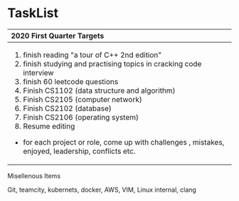 # TaskList



<table>
  <thead>
    <tr>
      <th style="text-align:left">2020 First Quarter Targets</th>
    </tr>
  </thead>
  <tbody>
    <tr>
      <td style="text-align:left">
        <ol>
          <li>finish reading &quot;a tour of C++ 2nd edition&quot;</li>
          <li>finish studying and practising topics in cracking code interview</li>
          <li>finish 60 leetcode questions</li>
          <li>Finish CS1102 (data structure and algorithm)</li>
          <li>Finish CS2105 (computer network)</li>
          <li>Finish CS2102 (database)</li>
          <li>Finish CS2106 (operating system)</li>
          <li>Resume editing</li>
        </ol>
        <ul>
          <li>for each project or role, come up with challenges , mistakes, enjoyed,
            leadership, conflicts etc.</li>
        </ul>
      </td>
    </tr>
  </tbody>
</table>Misellenous Items

Git, teamcity, kubernets, docker, AWS, VIM, Linux internal, clang

